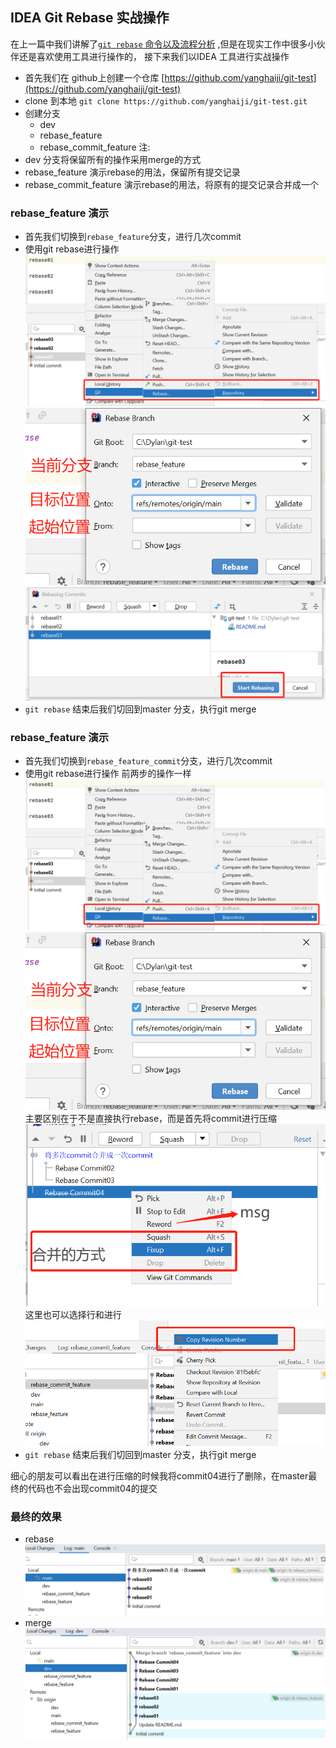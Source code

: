 ## IDEA Git Rebase 实战操作

在上一篇中我们讲解了[`git rebase` 命令以及流程分析](Rebase.md) ,但是在现实工作中很多小伙伴还是喜欢使用工具进行操作的，
接下来我们以IDEA 工具进行实战操作

- 首先我们在 github上创建一个仓库 [https://github.com/yanghaiji/git-test](https://github.com/yanghaiji/git-test)
- clone 到本地 `git clone https://github.com/yanghaiji/git-test.git`
- 创建分支 
    - dev
    - rebase_feature
    - rebase_commit_feature
注: 
- dev 分支将保留所有的操作采用merge的方式
- rebase_feature 演示rebase的用法，保留所有提交记录
- rebase_commit_feature 演示rebase的用法，将原有的提交记录合并成一个

### rebase_feature 演示

- 首先我们切换到`rebase_feature`分支，进行几次commit
- 使用git rebase进行操作
    ![rebase](image/rebase01.png)
    ![rebase](image/rebase02.png)
    ![rebase](image/rebase03.png)
- `git rebase` 结束后我们切回到master 分支，执行git merge

### rebase_feature 演示

- 首先我们切换到`rebase_feature_commit`分支，进行几次commit
- 使用git rebase进行操作
    前两步的操作一样
    ![rebase](image/rebase01.png)
    ![rebase](image/rebase02.png)
    主要区别在于不是直接执行rebase，而是首先将commit进行压缩
    ![rebase](image/rebase06.png)
    这里也可以选择行和进行
    ![rebase](image/rebase04.png)
- `git rebase` 结束后我们切回到master 分支，执行git merge

细心的朋友可以看出在进行压缩的时候我将commit04进行了删除，在master最终的代码也不会出现commit04的提交

### 最终的效果
- rebase
    ![rebase](image/rebase07.png)
- merge    
    ![rebase](image/rebase08.png)

